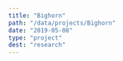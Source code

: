 ```yaml
---
title: "Bighorn"
path: "/data/projects/Bighorn"
date: "2019-05-08"
type: "project"
dest: "research"
---
```


